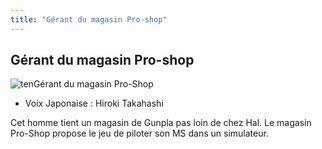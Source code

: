 ```yaml
---
title: "Gérant du magasin Pro-shop"
---
```


Gérant du magasin Pro-shop
--------------------------

![ten](/images/stories/saga/gunplabuilders/persos/ten.png)Gérant du magasin Pro-Shop


- Voix Japonaise : Hiroki Takahashi


Cet homme tient un magasin de Gunpla pas loin de chez Hal. Le magasin Pro-Shop propose le jeu de piloter son MS dans un simulateur.

